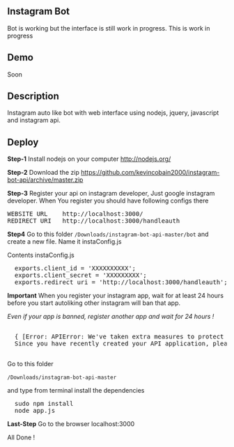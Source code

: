 Instagram Bot
-------------

Bot is working but the interface is still work in progress. This is work in progress

Demo
----

Soon

Description
-----------

Instagram auto like bot with web interface using nodejs, jquery, javascript and instagram api.


Deploy
------

**Step-1** Install nodejs on your computer http://nodejs.org/

**Step-2** Download the zip https://github.com/kevincobain2000/instagram-bot-api/archive/master.zip

**Step-3** Register your api on instagram developer, Just google instagram developer. 
When You register you should have following configs there

<pre>
WEBSITE URL    http://localhost:3000/
REDIRECT URI   http://localhost:3000/handleauth
</pre>

**Step4** Go to this folder ``/Downloads/instagram-bot-api-master/bot`` and create a new file. Name it instaConfig.js

Contents instaConfig.js

<pre>
  exports.client_id = 'XXXXXXXXXX';
  exports.client_secret = 'XXXXXXXXX';
  exports.redirect_uri = 'http://localhost:3000/handleauth';
</pre>

**Important** When you register your instagram app, wait for at least 24 hours before you start autoliking
other instagram will ban that app. 

*Even if your app is banned, register another app and wait for 24 hours !*

<pre>

  { [Error: APIError: We've taken extra measures to protect the Instagram API from abnormal activity. 
  Since you have recently created your API application, please contact apidevelopers@instagram.com to receive whitelisting for a higher rate limit.]
 </pre>

Go to this folder <pre>``/Downloads/instagram-bot-api-master`` </pre> and type from terminal install the dependencies

<pre>
  sudo npm install
  node app.js
</pre>

**Last-Step** Go to the browser localhost:3000

All Done !
